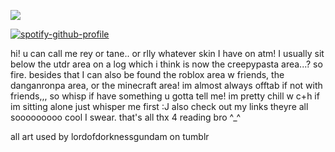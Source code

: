 ![](https://files.catbox.moe/eysnb9.png)

[![spotify-github-profile](https://spotify-github-profile.kittinanx.com/api/view?uid=4oknir6tyb2ud3ydz4d6g7cdw&cover_image=true&theme=natemoo-re&show_offline=true&background_color=000000&interchange=true&bar_color=000000&bar_color_cover=true)](https://github.com/kittinan/spotify-github-profile)

hi! u can call me rey or tane.. or rlly whatever skin I have on atm! I usually sit below the utdr area on a log which i think is now the creepypasta area...? so fire. besides that I can also be found the roblox area w friends, the danganronpa area, or the minecraft area! im almost always offtab if not with friends,,, so whisp if have something u gotta tell me! im pretty chill w c+h if im sitting alone just whisper me first :J also check out my links theyre all sooooooooo cool I swear. that's all thx 4 reading bro ^_^

all art used by lordofdorknessgundam on tumblr
